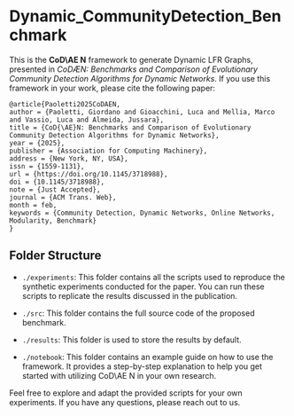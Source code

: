# Dynamic_CommunityDetection_Benchmark

This is the **CoD\AE N** framework to generate Dynamic LFR Graphs, presented in *CoDÆN: Benchmarks and Comparison of Evolutionary
Community Detection Algorithms for Dynamic Networks*. If you use this framework in your work, please cite the following paper:

```
@article{Paoletti2025CoDAEN,
author = {Paoletti, Giordano and Gioacchini, Luca and Mellia, Marco and Vassio, Luca and Almeida, Jussara},
title = {CoD{\AE}N: Benchmarks and Comparison of Evolutionary Community Detection Algorithms for Dynamic Networks},
year = {2025},
publisher = {Association for Computing Machinery},
address = {New York, NY, USA},
issn = {1559-1131},
url = {https://doi.org/10.1145/3718988},
doi = {10.1145/3718988},
note = {Just Accepted},
journal = {ACM Trans. Web},
month = feb,
keywords = {Community Detection, Dynamic Networks, Online Networks, Modularity, Benchmark}
}
```

## Folder Structure

- `./experiments`: This folder contains all the scripts used to reproduce the synthetic experiments conducted for the paper. You can run these scripts to replicate the results discussed in the publication.
- `./src`: This folder contains the full source code of the proposed benchmark.
- `./results`: This folder is used to store the results by default.

- `./notebook`: This folder contains an example guide on how to use the framework. It provides a step-by-step explanation to help you get started with utilizing CoD\AE N in your own research.

Feel free to explore and adapt the provided scripts for your own experiments. If you have any questions, please reach out to us.






